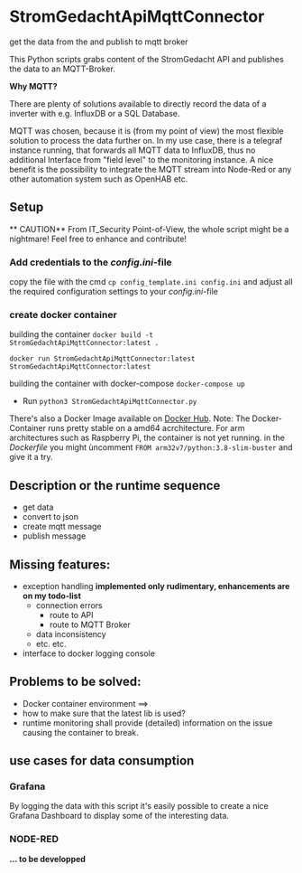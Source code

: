 # StromGedachtApiMqttConnector

get the data from the and publish to mqtt broker

This Python scripts grabs content of the StromGedacht API and publishes the data to an MQTT-Broker.

**Why MQTT?**

There are plenty of solutions available to directly record the data of a inverter with e.g. InfluxDB or a SQL Database.

MQTT was chosen, because it is (from my point of view) the most flexible solution to process the data further on.
In my use case, there is a telegraf instance running, that forwards all MQTT data to InfluxDB, thus no additional Interface from "field level" to the monitoring instance. A nice benefit is the possibility to integrate the MQTT stream into Node-Red or any other automation system such as OpenHAB etc.

## Setup

** CAUTION**
From IT_Security Point-of-View, the whole script might be a nightmare!
Feel free to enhance and contribute!

### Add credentials to the *config.ini*-file

copy the file with the cmd `cp config_template.ini config.ini`
and adjust all the required configuration settings to your *config.ini*-file

### create docker container

building the container
`docker build -t StromGedachtApiMqttConnector:latest .`

`docker run StromGedachtApiMqttConnector:latest StromGedachtApiMqttConnector:latest`

building the container with docker-compose
`docker-compose up`

* Run `python3 StromGedachtApiMqttConnector.py`

There's also a Docker Image available on [Docker Hub](https://hub.docker.com/repository/docker/wolfi82/kostal2mqtt).
Note: The Docker-Container runs pretty stable on a amd64 acrchitecture. For arm architectures such as Raspberry Pi, the container is not yet running.
in the *Dockerfile* you might ùncomment `FROM arm32v7/python:3.8-slim-buster` and give it a try.

## Description or the runtime sequence

- get data
- convert to json
- create mqtt message
- publish message

## Missing features:

- exception handling  **implemented only rudimentary, enhancements are on my todo-list**
  - connection errors
    - route to API
    - route to MQTT Broker
  - data inconsistency
  - etc. etc.
- interface to docker logging console

## Problems to be solved:

- Docker container environment ==>
- how to make sure that the latest lib is used?
- runtime monitoring shall provide (detailed) information on the issue causing the container to break.

## use cases for data consumption

### Grafana

By logging the data with this script it's easily possible to create a nice
Grafana Dashboard to display some of the interesting data.

### NODE-RED

**... to be developped**
